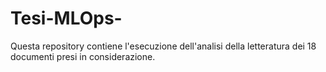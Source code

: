 # Tesi-MLOps-


Questa repository contiene l'esecuzione dell'analisi della letteratura dei 18 documenti presi in considerazione. 
